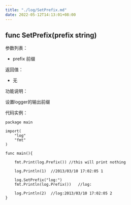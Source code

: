 ```yaml
---
title: "./log/SetPrefix.md"
date: 2022-05-12T14:13:01+08:00
---
```

## func SetPrefix(prefix string)

参数列表：

- prefix 前缀

返回值：

- 无

功能说明：

设置logger的输出前缀

代码实例：


	package main

	import(
		"log"
		"fmt"
	)

	func main(){
	
		fmt.Print(log.Prefix())	//this will print nothing

		log.Println(1)	//2013/03/10 17:02:05 1

		log.SetPrefix("log:")
		fmt.Println(log.Prefix())	//log:

		log.Println(2)	//log:2013/03/10 17:02:05 2
	}

